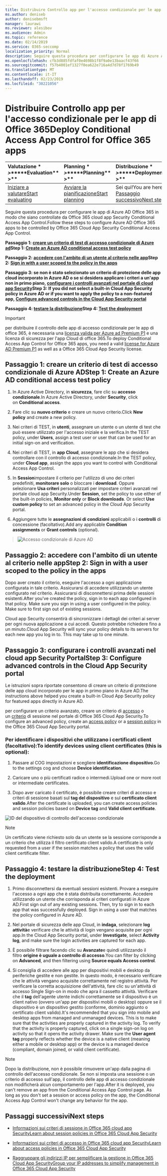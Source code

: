 ```yaml
---
title: Distribuire Controllo app per l'accesso condizionale per le app di Office 365
ms.author: deniseb
author: denisebmsft
manager: laurawi
ms.reviewer: alesibov
ms.audience: Admin
ms.topic: reference
ms.date: 02/14/2019
ms.service: O365-seccomp
localization_priority: Normal
description: Seguire questa procedura per configurare le app di Azure AD Office 365 in modo che siano controllate da Office 365 cloud app Security Conditional Access App Control.
ms.openlocfilehash: cfb3d885fdfaf0e4698b1f8f9a0e13baacf43f66
ms.sourcegitcommit: f57b4001ef1327f0ea622e716a4d7d78f1769b49
ms.translationtype: MT
ms.contentlocale: it-IT
ms.lasthandoff: 02/23/2019
ms.locfileid: "30221056"
---
```

# <a name="deploy-conditional-access-app-control-for-office-365-apps"></a><span data-ttu-id="3a074-103">Distribuire Controllo app per l'accesso condizionale per le app di Office 365</span><span class="sxs-lookup"><span data-stu-id="3a074-103">Deploy Conditional Access App Control for Office 365 apps</span></span>

|<span data-ttu-id="3a074-104">Valutazione \* *\>*\*</span><span class="sxs-lookup"><span data-stu-id="3a074-104">\*\*\*\*Evaluation\*\* \>\*\*</span></span>|<span data-ttu-id="3a074-105">Planning \* *\>*\*</span><span class="sxs-lookup"><span data-stu-id="3a074-105">\*\*\*\*Planning\*\* \>\*\*</span></span>|<span data-ttu-id="3a074-106">Distribuzione \* *\>*\*</span><span class="sxs-lookup"><span data-stu-id="3a074-106">\*\*\*\*Deployment\*\* \>\*\*</span></span>|<span data-ttu-id="3a074-107">Utilizzo \* \* \* \*</span><span class="sxs-lookup"><span data-stu-id="3a074-107">\*\*\*\*Utilization\*\*\*\*</span></span>|
|:-----|:-----|:-----|:-----|
|[<span data-ttu-id="3a074-108">Iniziare a valutare</span><span class="sxs-lookup"><span data-stu-id="3a074-108">Start evaluating</span></span>](office-365-cas-overview.md) <br/> |[<span data-ttu-id="3a074-109">Avviare la pianificazione</span><span class="sxs-lookup"><span data-stu-id="3a074-109">Start planning</span></span>](get-ready-for-office-365-cas.md) <br/> |<span data-ttu-id="3a074-110">Sei qui!</span><span class="sxs-lookup"><span data-stu-id="3a074-110">You are here!</span></span>  <br/> [<span data-ttu-id="3a074-111">Passaggio successivo</span><span class="sxs-lookup"><span data-stu-id="3a074-111">Next step</span></span>](ocas-session-policies.md) <br/> |[<span data-ttu-id="3a074-112">Iniziare a utilizzare</span><span class="sxs-lookup"><span data-stu-id="3a074-112">Start utilizing</span></span>](utilization-activities-for-ocas.md) <br/> |

<span data-ttu-id="3a074-113">Seguire questa procedura per configurare le app di Azure AD Office 365 in modo che siano controllate da Office 365 cloud app Security Conditional Access App Control.</span><span class="sxs-lookup"><span data-stu-id="3a074-113">Follow these steps to configure Azure AD Office 365 apps to be controlled by Office 365 Cloud App Security Conditional Access App Control.</span></span>

<span data-ttu-id="3a074-114">**Passaggio 1: [creare un criterio di test di accesso condizionale di Azure ad](#step-1-create-an-azure-ad-conditional-access-test-policy)**</span><span class="sxs-lookup"><span data-stu-id="3a074-114">**Step 1: [Create an Azure AD conditional access test policy](#step-1-create-an-azure-ad-conditional-access-test-policy)**</span></span>

<span data-ttu-id="3a074-115">**Passaggio 2: [accedere con l'ambito di un utente al criterio nelle app](#step-2-sign-in-with-a-user-scoped-to-the-policy-in-the-apps)**</span><span class="sxs-lookup"><span data-stu-id="3a074-115">**Step 2: [Sign in with a user scoped to the policy in the apps](#step-2-sign-in-with-a-user-scoped-to-the-policy-in-the-apps)**</span></span>

<span data-ttu-id="3a074-116">**Passaggio 3: se non è stato selezionato un criterio di protezione delle app cloud incorporato in Azure AD o se si desidera applicare i criteri a un'app non in primo piano, [configurare i controlli avanzati nel portale di cloud app Security](#step-3-configure-advanced-controls-in-the-cloud-app-security-portal)**</span><span class="sxs-lookup"><span data-stu-id="3a074-116">**Step 3: If you did not select a built-in Cloud App Security policy in Azure AD or if you want to apply the policy to a non-featured app, [Configure advanced controls in the Cloud App Security portal](#step-3-configure-advanced-controls-in-the-cloud-app-security-portal)**</span></span>

<span data-ttu-id="3a074-117">**Passaggio 4: [testare la distribuzione](#step-4-test-the-deployment)**</span><span class="sxs-lookup"><span data-stu-id="3a074-117">**Step 4: [Test the deployment](#step-4-test-the-deployment)**</span></span>

> [!IMPORTANT]
> <span data-ttu-id="3a074-118">per distribuire il controllo delle app di accesso condizionale per le app di office 365, è necessaria una [licenza valida per Azure ad Premium P1](https://docs.microsoft.com/azure/active-directory/license-users-groups) e una licenza di sicurezza per l'app Cloud di office 365.</span><span class="sxs-lookup"><span data-stu-id="3a074-118">To deploy Conditional Access App Control for Office 365 apps, you need a valid [license for Azure AD Premium P1](https://docs.microsoft.com/azure/active-directory/license-users-groups) as well as a Office 365 Cloud App Security license.</span></span>

## <a name="step-1-create-an-azure-ad-conditional-access-test-policy"></a><span data-ttu-id="3a074-119">Passaggio 1: creare un criterio di test di accesso condizionale di Azure AD</span><span class="sxs-lookup"><span data-stu-id="3a074-119">Step 1: Create an Azure AD conditional access test policy</span></span> 

1. <span data-ttu-id="3a074-120">In Azure Active Directory, in **sicurezza**, fare clic su **accesso condizionale**.</span><span class="sxs-lookup"><span data-stu-id="3a074-120">In Azure Active Directory, under **Security**, click on **Conditional access**.</span></span>

2. <span data-ttu-id="3a074-121">Fare clic su **nuovo criterio** e creare un nuovo criterio.</span><span class="sxs-lookup"><span data-stu-id="3a074-121">Click **New policy** and create a new policy.</span></span>

3. <span data-ttu-id="3a074-122">Nei criteri di TEST, in **utenti**, assegnare un utente o un utente di test che può essere utilizzato per l'accesso iniziale e la verifica.</span><span class="sxs-lookup"><span data-stu-id="3a074-122">In the TEST policy, under **Users**, assign a test user or user that can be used for an initial sign-on and verification.</span></span>

4. <span data-ttu-id="3a074-123">Nei criteri di TEST, in **app Cloud**, assegnare le app che si desidera controllare con il controllo di accesso condizionale.</span><span class="sxs-lookup"><span data-stu-id="3a074-123">In the TEST policy, under **Cloud app**, assign the apps you want to control with Conditional Access App Control.</span></span>

5. <span data-ttu-id="3a074-p101">In **Session**impostare il criterio per l'utilizzo di uno dei criteri predefiniti, **monitorare solo** o bloccare i **download**. Oppure selezionare **Usa criteri** personalizzati per impostare criteri avanzati nel portale cloud app Security.</span><span class="sxs-lookup"><span data-stu-id="3a074-p101">Under **Session**, set the policy to use either of the built-in policies, **Monitor only** or **Block downloads**. Or select **Use custom policy** to set an advanced policy in the Cloud App Security portal.</span></span>

6. <span data-ttu-id="3a074-126">Aggiungere tutte le **assegnazioni di condizioni** applicabili o i **controlli** di concessione (facoltativo).</span><span class="sxs-lookup"><span data-stu-id="3a074-126">Add any applicable **Condition assignments** or **Grant controls** (optional).</span></span>

> ![Accesso condizionale di Azure AD](media/image1.png)

## <a name="step-2-sign-in-with-a-user-scoped-to-the-policy-in-the-apps"></a><span data-ttu-id="3a074-128">Passaggio 2: accedere con l'ambito di un utente al criterio nelle app</span><span class="sxs-lookup"><span data-stu-id="3a074-128">Step 2: Sign in with a user scoped to the policy in the apps</span></span> 

<span data-ttu-id="3a074-p102">Dopo aver creato il criterio, eseguire l'accesso a ogni applicazione configurata in tale criterio. Assicurarsi di accedere utilizzando un utente configurato nel criterio. Assicurarsi di disconnettersi prima delle sessioni esistenti.</span><span class="sxs-lookup"><span data-stu-id="3a074-p102">After you've created the policy, sign in to each app configured in that policy. Make sure you sign in using a user configured in the policy. Make sure to first sign out of existing sessions.</span></span>

<span data-ttu-id="3a074-p103">Cloud app Security consentirà di sincronizzare i dettagli dei criteri ai server per ogni nuova applicazione a cui accedi. Questo potrebbe richiedere fino a un minuto.</span><span class="sxs-lookup"><span data-stu-id="3a074-p103">Cloud App Security will sync your policy details to its servers for each new app you log in to. This may take up to one minute.</span></span>

## <a name="step-3-configure-advanced-controls-in-the-cloud-app-security-portal"></a><span data-ttu-id="3a074-134">Passaggio 3: configurare i controlli avanzati nel cloud app Security Portal</span><span class="sxs-lookup"><span data-stu-id="3a074-134">Step 3: Configure advanced controls in the Cloud App Security portal</span></span> 

<span data-ttu-id="3a074-135">Le istruzioni sopra riportate consentono di creare un criterio di protezione delle app cloud incorporato per le app in primo piano in Azure AD.</span><span class="sxs-lookup"><span data-stu-id="3a074-135">The instructions above helped you create a built-in Cloud App Security policy for featured apps directly in Azure AD.</span></span>

<span data-ttu-id="3a074-136">per configurare un criterio avanzato, creare un criterio di [accesso](ocas-access-policies.md) o un [criterio](ocas-session-policies.md) di sessione nel portale di Office 365 Cloud App Security.</span><span class="sxs-lookup"><span data-stu-id="3a074-136">To configure an advanced policy, create an [access policy](ocas-access-policies.md) or a [session policy](ocas-session-policies.md) in the Office 365 Cloud App Security portal.</span></span>

### <a name="to-identify-devices-using-client-certificates-this-is-optional"></a><span data-ttu-id="3a074-137">Per identificare i dispositivi che utilizzano i certificati client (facoltativo):</span><span class="sxs-lookup"><span data-stu-id="3a074-137">To identify devices using client certificates (this is optional):</span></span>

1. <span data-ttu-id="3a074-138">Passare al COG impostazioni e scegliere **identificazione dispositivo**.</span><span class="sxs-lookup"><span data-stu-id="3a074-138">Go to the settings cog and choose **Device identification**.</span></span>

2. <span data-ttu-id="3a074-139">Caricare uno o più certificati radice o intermedi.</span><span class="sxs-lookup"><span data-stu-id="3a074-139">Upload one or more root or intermediate certificates.</span></span>

3. <span data-ttu-id="3a074-140">Dopo aver caricato il certificato, è possibile creare criteri di accesso e criteri di sessione basati sul **tag del dispositivo** e sul **certificato client valido**.</span><span class="sxs-lookup"><span data-stu-id="3a074-140">After the certificate is uploaded, you can create access policies and session policies based on **Device tag** and **Valid client certificate**.</span></span>

![ID del dispositivo di controllo dell'accesso condizionale](media/image2.png)

> [!NOTE]
> <span data-ttu-id="3a074-142">Un certificato viene richiesto solo da un utente se la sessione corrisponde a un criterio che utilizza il filtro certificato client valido.</span><span class="sxs-lookup"><span data-stu-id="3a074-142">A certificate is only requested from a user if the session matches a policy that uses the valid client certificate filter.</span></span>
> 
## <a name="step-4-test-the-deployment"></a><span data-ttu-id="3a074-143">Passaggio 4: testare la distribuzione</span><span class="sxs-lookup"><span data-stu-id="3a074-143">Step 4: Test the deployment</span></span> 

1. <span data-ttu-id="3a074-p104">Primo disconnettersi da eventuali sessioni esistenti. Provare a eseguire l'accesso a ogni app che è stata distribuita correttamente. Accedere utilizzando un utente che corrisponda ai criteri configurati in Azure AD.</span><span class="sxs-lookup"><span data-stu-id="3a074-p104">First sign out of any existing sessions. Then, try to sign in to each app that was successfully deployed. Sign in using a user that matches the policy configured in Azure AD.</span></span>

2. <span data-ttu-id="3a074-147">Nel portale di sicurezza delle app Cloud, in **indaga**, selezionare **log attività**e verificare che le attività di login vengano acquisite per ogni app.</span><span class="sxs-lookup"><span data-stu-id="3a074-147">In the Cloud App Security portal, under **Investigate**, select **Activity log**, and make sure the login activities are captured for each app.</span></span>

3. <span data-ttu-id="3a074-148">È possibile filtrare facendo clic su **Avanzate**e quindi utilizzando il filtro **origine è uguale a controllo di accesso**.</span><span class="sxs-lookup"><span data-stu-id="3a074-148">You can filter by clicking on **Advanced**, and then filtering using **Source equals Access control**.</span></span>

4. <span data-ttu-id="3a074-p105">Si consiglia di accedere alle app per dispositivi mobili e desktop da periferiche gestite e non gestite. In questo modo, è necessario verificare che le attività vengano acquisite correttamente nel registro attività. Per verificare la corretta acquisizione dell'attività, fare clic su un'attività di accesso Single Sign-on in modo che apra il cassetto attività. Verificare che il **tag** dell'agente utente indichi correttamente se il dispositivo è un client nativo (ovvero un'app per dispositivi mobili o desktop) oppure se il dispositivo è un dispositivo gestito (conforme, dominio aggiunto o certificato client valido).</span><span class="sxs-lookup"><span data-stu-id="3a074-p105">It's recommended that you sign into mobile and desktop apps from managed and unmanaged devices. This is to make sure that the activities are properly captured in the activity log. To verify that the activity is properly captured, click on a single sign-on log on activity so that it opens the activity drawer. Make sure the **User agent tag** properly reflects whether the device is a native client (meaning either a mobile or desktop app) or the device is a managed device (compliant, domain joined, or valid client certificate).</span></span>

> [!NOTE]
> <span data-ttu-id="3a074-p106">Dopo la distribuzione, non è possibile rimuovere un'app dalla pagina di controllo dell'accesso condizionale. Se non si imposta una sessione o un criterio di accesso sull'app, il controllo delle app di accesso condizionale non modificherà alcun comportamento per l'app.</span><span class="sxs-lookup"><span data-stu-id="3a074-p106">After it is deployed, you can't remove an app from the Conditional Access App Control page. As long as you don't set a session or access policy on the app, the Conditional Access App Control won't change any behavior for the app.</span></span>

## <a name="next-steps"></a><span data-ttu-id="3a074-155">Passaggi successivi</span><span class="sxs-lookup"><span data-stu-id="3a074-155">Next steps</span></span>

- [<span data-ttu-id="3a074-156">Informazioni sui criteri di sessione in Office 365 cloud app Security</span><span class="sxs-lookup"><span data-stu-id="3a074-156">Learn about session policies in Office 365 Cloud App Security</span></span>](ocas-session-policies.md)

- [<span data-ttu-id="3a074-157">Informazioni sui criteri di accesso in Office 365 cloud app Security</span><span class="sxs-lookup"><span data-stu-id="3a074-157">Learn about access policies in Office 365 Cloud App Security</span></span>](ocas-access-policies.md) 

- [<span data-ttu-id="3a074-158">Raggruppare gli indirizzi IP per semplificare la gestione in Office 365 Cloud App Security</span><span class="sxs-lookup"><span data-stu-id="3a074-158">Group your IP addresses to simplify management in Office 365 Cloud App Security</span></span>](group-your-ip-addresses-in-ocas.md)